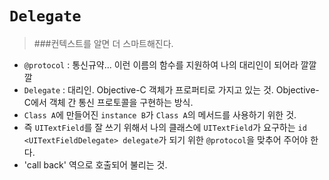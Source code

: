 # `Delegate`
> ###컨텍스트를 알면 더 스마트해진다.

- `@protocol` : 통신규약... 이런 이름의 함수를 지원하여 나의 대리인이 되어라 깔깔깔
- `Delegate` : 대리인. Objective-C 객체가 프로퍼티로 가지고 있는 것. Objective-C에서 객체 간 통신 프로토콜을 구현하는 방식.
- `Class A`에 만들어진 `instance B`가 `Class A`의 메서드를 사용하기 위한 것.
- 즉 `UITextField`를 잘 쓰기 위해서 나의 클래스에 `UITextField`가 요구하는 `id <UITextFieldDelegate> delegate`가 되기 위한 `@protocol`을 맞추어 주어야 한다.
- 'call back' 역으로 호출되어 불리는 것.